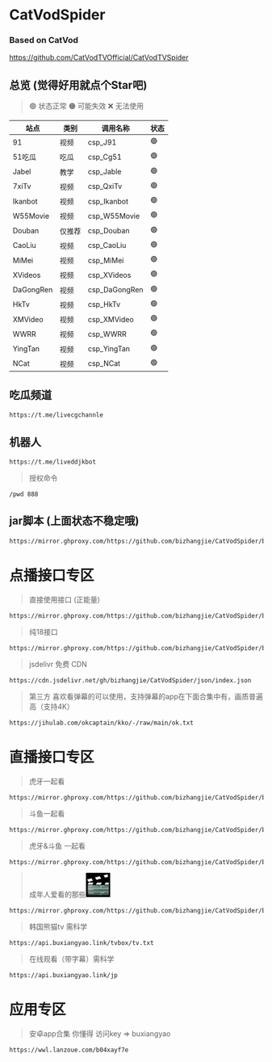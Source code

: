 # CatVodSpider

### Based on CatVod

https://github.com/CatVodTVOfficial/CatVodTVSpider

## 总览 (觉得好用就点个Star吧)

> 🟢 状态正常
> 🟠 可能失效
> ❌ 无法使用

| **站点**    | **类别** | **调用名称**      | **状态** |
|-----------|--------|---------------| -------- |
| 91        | 视频     | csp_J91       | 🟢       |
| 51吃瓜      | 吃瓜     | csp_Cg51      | 🟢       |
| Jabel     | 教学     | csp_Jable     | 🟢       |
| 7xiTv     | 视频     | csp_QxiTv     | 🟢       |
| Ikanbot   | 视频     | csp_Ikanbot   | 🟢       |
| W55Movie  | 视频     | csp_W55Movie  | 🟢       |
| Douban    | 仅推荐    | csp_Douban    | 🟢       |
| CaoLiu    | 视频     | csp_CaoLiu    | 🟢       |
| MiMei     | 视频     | csp_MiMei     | 🟢       |
| XVideos   | 视频     | csp_XVideos   | 🟢       |
| DaGongRen | 视频     | csp_DaGongRen | 🟢       |
| HkTv      | 视频     | csp_HkTv      | 🟢       |
| XMVideo   | 视频     | csp_XMVideo   | 🟢       |
| WWRR      | 视频     | csp_WWRR      | 🟢       |
| YingTan   | 视频     | csp_YingTan   | 🟢       |
| NCat      | 视频     | csp_NCat      | 🟢       |

## 吃瓜频道
```shell
https://t.me/livecgchannle
```

## 机器人
```shell
https://t.me/liveddjkbot
```
> 授权命令
```shell
/pwd 888
```

## jar脚本 (上面状态不稳定哦)
```shell
https://mirror.ghproxy.com/https://github.com/bizhangjie/CatVodSpider/blob/main/jar/custom_spider.jar
```

# 点播接口专区

> 直接使用接口 (正能量)
```shell
https://mirror.ghproxy.com/https://github.com/bizhangjie/CatVodSpider/blob/main/json/index.json
```

> 纯18接口
```shell
https://mirror.ghproxy.com/https://github.com/bizhangjie/CatVodSpider/blob/main/json/index18.json
```

> jsdelivr 免费 CDN
```shell
https://cdn.jsdelivr.net/gh/bizhangjie/CatVodSpider/json/index.json
```

> 第三方 喜欢看弹幕的可以使用，支持弹幕的app在下面合集中有，画质普遍高（支持4K）
```shell
https://jihulab.com/okcaptain/kko/-/raw/main/ok.txt
```

# 直播接口专区

> 虎牙一起看
```shell
https://mirror.ghproxy.com/https://github.com/bizhangjie/CatVodSpider/blob/main/json/hy.txt
```

> 斗鱼一起看
```shell
https://mirror.ghproxy.com/https://github.com/bizhangjie/CatVodSpider/blob/main/json/dy.txt
```

> 虎牙&斗鱼 一起看
```shell
https://mirror.ghproxy.com/https://github.com/bizhangjie/CatVodSpider/blob/main/json/zbyqk.txt
```

> 成年人爱看的那些![img.png](img.png)
```shell
https://mirror.ghproxy.com/https://github.com/bizhangjie/CatVodSpider/blob/main/json/sjdy.txt
```

> 韩国熊猫tv 需科学
```shell
https://api.buxiangyao.link/tvbox/tv.txt
```

> 在线观看（带字幕）需科学
```shell
https://api.buxiangyao.link/jp
```

# 应用专区

> 安卓app合集 你懂得 访问key => buxiangyao
```shell
https://wwl.lanzoue.com/b04xayf7e
```

